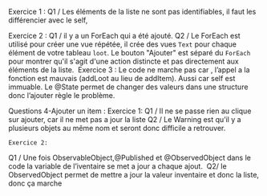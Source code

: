 
Exercice 1 :
Q1 / Les éléments de la liste ne sont pas identifiables, il faut les différencier avec le self,

Exercice 2 :
Q1 /  il y a un ForEach qui a été ajouté.
Q2 /  Le ForEach est utilisé pour créer une vue répétée, il crée des vues `Text` pour chaque élément de votre tableau `loot`.
Le bouton "Ajouter" est séparé du `ForEach` pour montrer qu'il s'agit d'une action distincte et pas directement aux éléments de la liste.  Exercice 3 :
Le code ne marche pas car , l’appel a la fonction est mauvais (addLoot au lieu de addItem). Aussi car self est immuable.
Le @State permet de changer des valeurs dans une structure  donc l’ajouter règle le problème.

Questions 4-Ajouter un item :
	Exercice 1: 
Q1 / Il ne se passe rien au clique sur ajouter,  car il ne met pas a jour la liste
Q2 / Le Warning est qu’il y a plusieurs objets au même nom et seront donc difficile a retrouver.

	Exercice 2:
Q1 / Une fois ObservableObject,@Published et @ObservedObject dans le code la variable de l’iventaire se met a jour a chaque ajout.
 Q2/ le ObservedObject permet de mettre a jour la valeur inventaire et donc la liste, donc ça marche 	
